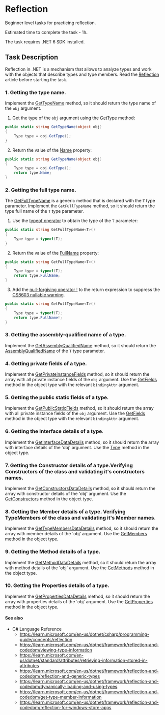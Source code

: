 # Reflection

Beginner level tasks for practicing reflection.

Estimated time to complete the task - 1h.

The task requires .NET 6 SDK installed.


## Task Description

Reflection in .NET is a mechanism that allows to analyze types and work with the objects that describe types and type members. Read the [Reflection](https://learn.microsoft.com/en-us/dotnet/csharp/programming-guide/concepts/reflection) article before starting the task.


### 1. Getting the type name.

Implement the [GetTypeName](Reflection/ReflectionOperations.cs#L7) method, so it should return the type name of the `obj` argument.

1. Get the type of the `obj` argument using the [GetType](https://learn.microsoft.com/en-us/dotnet/api/system.object.gettype) method:

```cs
public static string GetTypeName(object obj)
{
    Type type = obj.GetType();
}
```

2. Return the value of the [Name](https://learn.microsoft.com/en-us/dotnet/api/system.reflection.memberinfo.name) property:

```cs
public static string GetTypeName(object obj)
{
    Type type = obj.GetType();
    return type.Name;
}
```


### 2. Getting the full type name.

The [GetFullTypeName](Reflection/ReflectionOperations.cs#L13) is a generic method that is declared with the `T` type parameter. Implement the `GetFullTypeName` method, so it should return the type full name of the `T` type parameter.

1. Use the [typeof operator](https://learn.microsoft.com/en-us/dotnet/csharp/language-reference/operators/type-testing-and-cast#typeof-operator) to obtain the type of the `T` parameter:

```cs
public static string GetFullTypeName<T>()
{
    Type type = typeof(T);
}
```

2. Return the value of the [FullName](https://learn.microsoft.com/en-us/dotnet/api/system.type.fullname) property:

```cs
public static string GetFullTypeName<T>()
{
    Type type = typeof(T);
    return type.FullName;
}
```

3. Add the [null-forgiving operator !](https://learn.microsoft.com/en-us/dotnet/csharp/language-reference/operators/null-forgiving) to the return expression to suppress the [CS8603 nullable warning](https://learn.microsoft.com/en-us/dotnet/csharp/language-reference/compiler-messages/nullable-warnings).

```cs
public static string GetFullTypeName<T>()
{
    Type type = typeof(T);
    return type.FullName!;
}
```


### 3. Getting the assembly-qualified name of a type.

Implement the [GetAssemblyQualifiedName](Reflection/ReflectionOperations.cs#L19) method, so it should return the [AssemblyQualifiedName](https://learn.microsoft.com/en-us/dotnet/api/system.type.assemblyqualifiedname) of the `T` type parameter.

### 4. Getting private fields of a type.

Implement the [GetPrivateInstanceFields](Reflection/ReflectionOperations.cs#L25) method, so it should return the array with all private instance fields of the `obj` argument. Use the [GetFields](https://learn.microsoft.com/en-us/dotnet/api/system.type.getfields) method in the object type with the relevant `bindingAttr` argument.


### 5. Getting the public static fields of a type.

Implement the [GetPublicStaticFields](Reflection/ReflectionOperations.cs#L31) method, so it should return the array with all private instance fields of the `obj` argument. Use the [GetFields](https://learn.microsoft.com/en-us/dotnet/api/system.type.getfields) method in the object type with the relevant `bindingAttr` argument.


### 6. Getting the Interface details of a type.

Implement the [GetInterfaceDataDetails](Reflection/ReflectionOperations.cs#L37) method, so it should return the array with interface details of the 'obj' argument. Use the [Type](https://learn.microsoft.com/en-us/dotnet/api/system.type.getinterfaces) method in the object type.


### 7. Getting the Constructor details of a type.Verifying Constructors of the class and validating it's constructors names.

Implement the [GetConstructorsDataDetails](Reflection/ReflectionOperations.cs#L43) method, so it should return the array with constructor details of the 'obj' argument. Use the [GetConstructors](https://learn.microsoft.com/en-us/dotnet/api/system.type.getconstructors) method in the object type.


### 8. Getting the Member details of a type. Verifying TypeMembers of the class and validating it's Member names.

Implement the [GetTypeMembersDataDetails](Reflection/ReflectionOperations.cs#L49) method, so it should return the array with member details of the 'obj' argument. Use the [GetMembers](https://learn.microsoft.com/en-us/dotnet/api/system.type.getmembers) method in the object type.


### 9. Getting the Method details of a type.

Implement the [GetMethodDataDetails](Reflection/ReflectionOperations.cs#L55) method, so it should return the array with method details of the 'obj' argument. Use the [GetMethods](https://learn.microsoft.com/en-us/dotnet/api/system.type.getmethods) method in the object type.

### 10. Getting the Properties details of a type.

Implement the [GetPropertiesDataDetails](Reflection/ReflectionOperations.cs#L61) method, so it should return the array with properties details of the 'obj' argument. Use the [GetProperties](https://learn.microsoft.com/en-us/dotnet/api/system.type.getproperties) method in the object type.


#### See also

* C# Language Reference
  * https://learn.microsoft.com/en-us/dotnet/csharp/programming-guide/concepts/reflection
  * https://learn.microsoft.com/en-us/dotnet/framework/reflection-and-codedom/viewing-type-information
  * https://learn.microsoft.com/en-us/dotnet/standard/attributes/retrieving-information-stored-in-attributes
  * https://learn.microsoft.com/en-us/dotnet/framework/reflection-and-codedom/reflection-and-generic-types
  * https://learn.microsoft.com/en-us/dotnet/framework/reflection-and-codedom/dynamically-loading-and-using-types
  * https://learn.microsoft.com/en-us/dotnet/framework/reflection-and-codedom/get-type-member-information
  * https://learn.microsoft.com/en-us/dotnet/framework/reflection-and-codedom/reflection-for-windows-store-apps